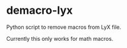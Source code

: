 # demacro-lyx
Python script to remove macros from LyX file.

Currently this only works for math macros.

